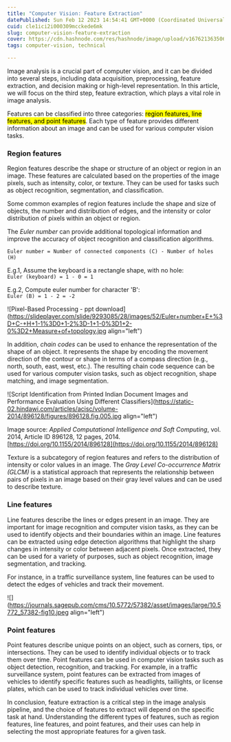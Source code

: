 ```yaml
---
title: "Computer Vision: Feature Extraction"
datePublished: Sun Feb 12 2023 14:54:41 GMT+0000 (Coordinated Universal Time)
cuid: cle1ici2i000309mcckede6mk
slug: computer-vision-feature-extraction
cover: https://cdn.hashnode.com/res/hashnode/image/upload/v1676213635063/f99218f6-fcee-4a38-8480-f4f9d13bd463.png
tags: computer-vision, technical

---
```


Image analysis is a crucial part of computer vision, and it can be divided into several steps, including data acquisition, preprocessing, feature extraction, and decision making or high-level representation. In this article, we will focus on the third step, feature extraction, which plays a vital role in image analysis.

Features can be classified into three categories: <mark>region features, line features, and point features</mark>. Each type of feature provides different information about an image and can be used for various computer vision tasks.

### Region features

Region features describe the shape or structure of an object or region in an image. These features are calculated based on the properties of the image pixels, such as intensity, color, or texture. They can be used for tasks such as object recognition, segmentation, and classification.

Some common examples of region features include the shape and size of objects, the number and distribution of edges, and the intensity or color distribution of pixels within an object or region.

The *Euler number* can provide additional topological information and improve the accuracy of object recognition and classification algorithms.

`Euler number = Number of connected components (C) - Number of holes (H)`

E.g.1, Assume the keyboard is a rectangle shape, with no hole:  
`Euler (keyboard) = 1 - 0 = 1`

E.g.2, Compute euler number for character 'B':  
`Euler (B) = 1 - 2 = -2`

![Pixel-Based Processing - ppt download](https://slideplayer.com/slide/9293085/28/images/52/Euler+number+E+%3D+C-+H+1-1%3D0+1-2%3D-1+1-0%3D1+2-0%3D2+Measure+of+topology.jpg align="left")

In addition, *chain codes* can be used to enhance the representation of the shape of an object. It represents the shape by encoding the movement direction of the contour or shape in terms of a compass direction (e.g., north, south, east, west, etc.). The resulting chain code sequence can be used for various computer vision tasks, such as object recognition, shape matching, and image segmentation.

![Script Identification from Printed Indian Document Images and Performance  Evaluation Using Different Classifiers](https://static-02.hindawi.com/articles/acisc/volume-2014/896128/figures/896128.fig.005.jpg align="left")

Image source: *Applied Computational Intelligence and Soft Computing*, vol. 2014, Article ID 896128, 12 pages, 2014. [https://doi.org/10.1155/2014/896128](https://doi.org/10.1155/2014/896128)

Texture is a subcategory of region features and refers to the distribution of intensity or color values in an image. The *Gray Level Co-occurrence Matrix (GLCM)* is a statistical approach that represents the relationship between pairs of pixels in an image based on their gray level values and can be used to describe texture.

### Line features

Line features describe the lines or edges present in an image. They are important for image recognition and computer vision tasks, as they can be used to identify objects and their boundaries within an image. Line features can be extracted using edge detection algorithms that highlight the sharp changes in intensity or color between adjacent pixels. Once extracted, they can be used for a variety of purposes, such as object recognition, image segmentation, and tracking.

For instance, in a traffic surveillance system, line features can be used to detect the edges of vehicles and track their movement.

![](https://journals.sagepub.com/cms/10.5772/57382/asset/images/large/10.5772_57382-fig10.jpeg align="left")

### Point features

Point features describe unique points on an object, such as corners, tips, or intersections. They can be used to identify individual objects or to track them over time. Point features can be used in computer vision tasks such as object detection, recognition, and tracking. For example, in a traffic surveillance system, point features can be extracted from images of vehicles to identify specific features such as headlights, taillights, or license plates, which can be used to track individual vehicles over time.

In conclusion, feature extraction is a critical step in the image analysis pipeline, and the choice of features to extract will depend on the specific task at hand. Understanding the different types of features, such as region features, line features, and point features, and their uses can help in selecting the most appropriate features for a given task.